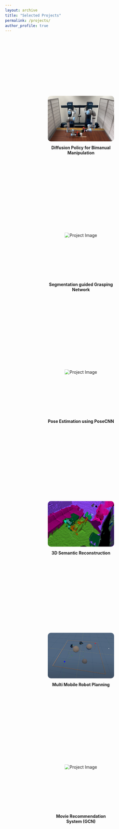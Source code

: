 ```yaml
---
layout: archive
title: "Selected Projects"
permalink: /projects/
author_profile: true
---
```





<!-- ## Projects -->
<!-- add some blacnk space -->
<div style="height: 50px;"></div>

<div align="center" style="display: flex; flex-wrap: wrap; justify-content: center; gap: 5rem;">


  <a href="https://github.com/mohitydv09/the-real-bartender" target="_blank" 
     style="text-decoration: none; color: inherit; width: 220px; display: inline-block; margin-bottom: 2rem;">
<div style="width: 100%; height: 150px; overflow: hidden; border-radius: 10px; transition: box-shadow 0.3s ease; filter: brightness(1.20)" 
        onmouseover="this.style.boxShadow='0 6px 20px rgba(0, 0, 0, 1.5)'" 
        onmouseout="this.style.boxShadow='none'">
    <img src="/images/project_images/diffusion_policy.png" 
        alt="Project Image" 
        style="width: 100%; height: 100%; object-fit: cover; transition: transform 0.3s ease;" 
        onmouseover="this.style.transform='scale(1.05)'" 
        onmouseout="this.style.transform='scale(1)'" />
</div>
<div style="margin-top: 0.75rem;">
    <strong>Diffusion Policy for Bimanual Manipulation</strong><br/>
    <span></span>
</div>
</a>



  <a href="https://github.com/RPM-lab-UMN/segmentation-guided-grasp-generation" target="_blank" 
     style="text-decoration: none; color: inherit; width: 220px; display: inline-block; margin-bottom: 2rem;">
<div style="width: 100%; height: 150px; overflow: hidden; border-radius: 10px; transition: box-shadow 0.3s ease; filter: brightness(1.20)" 
        onmouseover="this.style.boxShadow='0 6px 20px rgba(0, 0, 0, 1.5)'" 
        onmouseout="this.style.boxShadow='none'">
    <img src="/images/project_images/segmentation_and_grasping.png" 
        alt="Project Image" 
        style="width: 100%; height: 100%; object-fit: cover; transition: transform 0.3s ease;" 
        onmouseover="this.style.transform='scale(1.05)'" 
        onmouseout="this.style.transform='scale(1)'" />
</div>
<div style="margin-top: 0.75rem;">
    <strong>Segmentation guided Grasping Network</strong><br/>
    <span></span>
</div>
</a>



<a href="https://dent-femur-218.notion.site/State-Estimation-with-Deep-Learning-13e9dc5def188013803dedb6d6dec538" target="_blank" 
     style="text-decoration: none; color: inherit; width: 220px; display: inline-block; margin-bottom: 2rem;">
<div style="width: 100%; height: 150px; overflow: hidden; border-radius: 10px; transition: box-shadow 0.3s ease; filter: brightness(1.20)" 
        onmouseover="this.style.boxShadow='0 6px 20px rgba(0, 0, 0, 1.5)'" 
        onmouseout="this.style.boxShadow='none'">
    <img src="/images/project_images/poseCNN.png" 
        alt="Project Image" 
        style="width: 100%; height: 100%; object-fit: cover; transition: transform 0.3s ease;" 
        onmouseover="this.style.transform='scale(1.05)'" 
        onmouseout="this.style.transform='scale(1)'" />
</div>
<div style="margin-top: 0.75rem;">
    <strong>Pose Estimation using PoseCNN</strong><br/>
    <span></span>
</div>
</a>



<a href="https://drive.google.com/file/d/1mLqNTMCkTgwedaJJfrfPbjcjKqwSfwvy/view" target="_blank" 
     style="text-decoration: none; color: inherit; width: 220px; display: inline-block; margin-bottom: 2rem;">
<div style="width: 100%; height: 150px; overflow: hidden; border-radius: 10px; transition: box-shadow 0.3s ease; filter: brightness(1.20)" 
        onmouseover="this.style.boxShadow='0 6px 20px rgba(0, 0, 0, 1.5)'" 
        onmouseout="this.style.boxShadow='none'">
    <img src="/images/project_images/3D_reconstruction.png" 
        alt="Project Image" 
        style="width: 100%; height: 100%; object-fit: cover; transition: transform 0.3s ease;" 
        onmouseover="this.style.transform='scale(1.05)'" 
        onmouseout="this.style.transform='scale(1)'" />
</div>
<div style="margin-top: 0.75rem;">
    <strong>3D Semantic Reconstruction</strong><br/>
    <span></span>
</div>
</a>



<a href="https://github.com/NirshalChandraSekar/Multi-Robot-Navigation-and-Manipulation-Public?tab=readme-ov-file" target="_blank" 
     style="text-decoration: none; color: inherit; width: 220px; display: inline-block; margin-bottom: 2rem;">
<div style="width: 100%; height: 150px; overflow: hidden; border-radius: 10px; transition: box-shadow 0.3s ease; filter: brightness(1.20)" 
        onmouseover="this.style.boxShadow='0 6px 20px rgba(0, 0, 0, 1.5)'" 
        onmouseout="this.style.boxShadow='none'">
    <img src="/images/project_images/mobile_robot.png" 
        alt="Project Image" 
        style="width: 100%; height: 100%; object-fit: cover; transition: transform 0.3s ease;" 
        onmouseover="this.style.transform='scale(1.05)'" 
        onmouseout="this.style.transform='scale(1)'" />
</div>
<div style="margin-top: 0.75rem;">
    <strong>Multi Mobile Robot Planning</strong><br/>
    <span></span>
</div>
</a>



<a href="https://github.com/mohitydv09/movie_recommender_using_LightGCN" target="_blank" 
     style="text-decoration: none; color: inherit; width: 220px; display: inline-block; margin-bottom: 2rem;">
<div style="width: 100%; height: 150px; overflow: hidden; border-radius: 10px; transition: box-shadow 0.3s ease; filter: brightness(1.20)" 
        onmouseover="this.style.boxShadow='0 6px 20px rgba(0, 0, 0, 1.5)'" 
        onmouseout="this.style.boxShadow='none'">
    <img src="/images/project_images/movie.png" 
        alt="Project Image" 
        style="width: 100%; height: 100%; object-fit: cover; transition: transform 0.3s ease;" 
        onmouseover="this.style.transform='scale(1.05)'" 
        onmouseout="this.style.transform='scale(1)'" />
</div>
<div style="margin-top: 0.75rem;">
    <strong>Movie Recommendation System (GCN)</strong><br/>
    <span></span>
</div>
</a>


</div>
